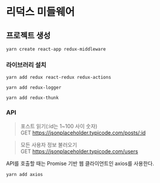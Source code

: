 # 리덕스 미들웨어

## 프로젝트 생성

```
yarn create react-app redux-middleware
```

### 라이브러리 설치

```
yarn add redux react-redux redux-actions
```

```
yarn add redux-logger
```

```
yarn add redux-thunk
```


### API 

> 포스트 읽기(:id는 1~100 사이 숫자)  
> GET https://jsonplaceholder.typicode.com/posts/:id

> 모든 사용자 정보 불러오기  
GET https://jsonplaceholder.typicode.com/users

API를 호출할 때는 Promise 기반 웹 클라이언트인 axios를 사용한다.

```
yarn add axios
```

